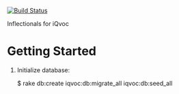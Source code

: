 [![Build Status](https://travis-ci.org/innoq/iqvoc_inflectionals.svg?branch=master)](https://travis-ci.org/innoq/iqvoc_inflectionals)

Inflectionals for iQvoc

Getting Started
===============

1. Initialize database:

    $ rake db:create iqvoc:db:migrate_all iqvoc:db:seed_all
